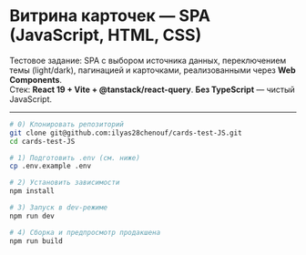 # Витрина карточек — SPA (JavaScript, HTML, CSS)

Тестовое задание: SPA с выбором источника данных, переключением темы (light/dark), пагинацией и карточками, реализованными через **Web Components**.  
Стек: **React 19 + Vite + @tanstack/react-query**. **Без TypeScript** — чистый JavaScript.

---



```bash
# 0) Клонировать репозиторий
git clone git@github.com:ilyas28chenouf/cards-test-JS.git
cd cards-test-JS

# 1) Подготовить .env (см. ниже)
cp .env.example .env

# 2) Установить зависимости
npm install

# 3) Запуск в dev-режиме
npm run dev

# 4) Сборка и предпросмотр продакшена
npm run build
